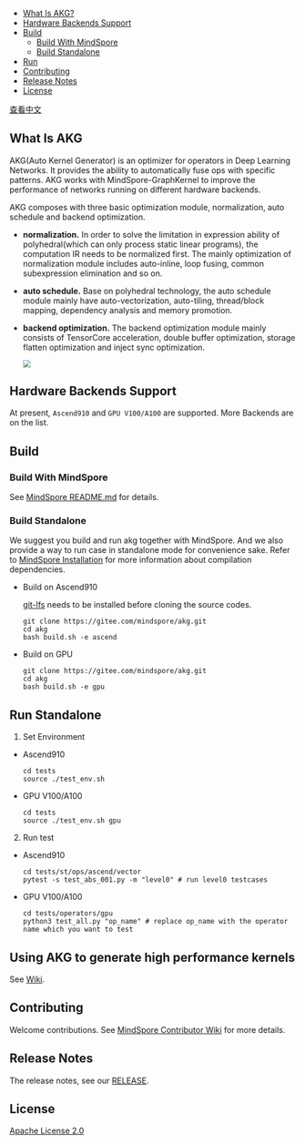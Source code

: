 - [What Is AKG?](#what-is-akg)
- [Hardware Backends Support](#hardware-backends-support)
- [Build](#build)
    - [Build With MindSpore](#build-with-mindspore)
    - [Build Standalone](#build-standalone)
- [Run](#run)
- [Contributing](#contributing)
- [Release Notes](#release-notes)
- [License](#license)

[查看中文](./README_CN.md)

## What Is AKG
AKG(Auto Kernel Generator) is an optimizer for operators in Deep Learning Networks. It provides the ability to automatically fuse ops with specific patterns. AKG works with MindSpore-GraphKernel to improve the performance of networks running on different hardware backends.

AKG composes with three basic optimization module, normalization, auto schedule and backend optimization.
- **normalization.** In order to solve the limitation in expression ability of polyhedral(which can only process static linear programs), the computation IR needs to be normalized first. The mainly optimization of normalization module includes auto-inline, loop fusing, common subexpression elimination and so on.
- **auto schedule.** Base on polyhedral technology, the auto schedule module mainly have auto-vectorization, auto-tiling, thread/block mapping, dependency analysis and memory promotion.
- **backend optimization.** The backend optimization module mainly consists of TensorCore acceleration, double buffer optimization, storage flatten optimization and inject sync optimization.

  <img src="docs/akg-design.png" style="zoom:80%" div align=center/>

## Hardware Backends Support
At present, `Ascend910` and `GPU V100/A100` are supported. More Backends are on the list.

## Build

### Build With MindSpore
See [MindSpore README.md](https://gitee.com/mindspore/mindspore/blob/master/README.md) for details.

### Build Standalone
We suggest you build and run akg together with MindSpore. And we also provide a way to run case in standalone mode for convenience sake.
Refer to [MindSpore Installation](https://www.mindspore.cn/install/en) for more information about compilation dependencies.
- Build on Ascend910

  [git-lfs](https://github.com/git-lfs/git-lfs/wiki/installation) needs to be installed before cloning the source codes.
  ```
  git clone https://gitee.com/mindspore/akg.git
  cd akg
  bash build.sh -e ascend
  ```

- Build on GPU
  ```
  git clone https://gitee.com/mindspore/akg.git
  cd akg
  bash build.sh -e gpu
  ```

## Run Standalone
1. Set Environment

- Ascend910
  ```
  cd tests
  source ./test_env.sh
  ```

- GPU V100/A100
  ```
  cd tests
  source ./test_env.sh gpu
  ```

2. Run test

- Ascend910
  ```
  cd tests/st/ops/ascend/vector
  pytest -s test_abs_001.py -m "level0" # run level0 testcases
  ```

- GPU V100/A100
  ```
  cd tests/operators/gpu
  python3 test_all.py "op_name" # replace op_name with the operator name which you want to test
  ```

## Using AKG to generate high performance kernels
See [Wiki](https://gitee.com/mindspore/akg/wikis).

## Contributing

Welcome contributions. See [MindSpore Contributor Wiki](https://gitee.com/mindspore/mindspore/blob/master/CONTRIBUTING.md) for
more details.

## Release Notes

The release notes, see our [RELEASE](RELEASE.md).

## License

[Apache License 2.0](LICENSE)
